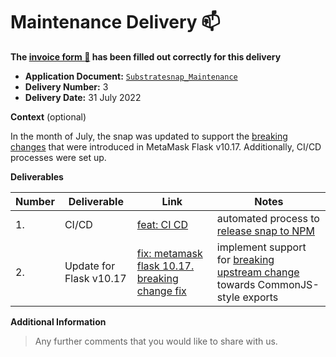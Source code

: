 # Maintenance Delivery :mailbox:

**The
[invoice form :pencil:](https://docs.google.com/forms/d/e/1FAIpQLSfmNYaoCgrxyhzgoKQ0ynQvnNRoTmgApz9NrMp-hd8mhIiO0A/viewform)
has been filled out correctly for this delivery**

- **Application Document:** [`Substratesnap_Maintenance`](https://github.com/w3f/Grants-Program/blob/master/maintenance/Substratesnap_Maintenance.md)
- **Delivery Number:** 3
- **Delivery Date:** 31 July 2022

**Context** (optional)

In the month of July, the snap was updated to support the
[breaking changes](https://github.com/MetaMask/snaps-skunkworks/discussions/590) that were introduced in MetaMask Flask
v10.17. Additionally, CI/CD processes were set up.

**Deliverables**

| Number | Deliverable             | Link                                                                                                                                                  | Notes                                                                                                                                         |
| ------ | ----------------------- | ----------------------------------------------------------------------------------------------------------------------------------------------------- | --------------------------------------------------------------------------------------------------------------------------------------------- |
| 1.     | CI/CD                   | [feat: CI CD](https://github.com/ChainSafe/metamask-snap-polkadot/commit/dfa8ade854a1364e23efa1e8fd885dd3e9722277)                                    | automated process to [release snap to NPM](https://www.npmjs.com/package/@chainsafe/polkadot-snap)                                            |
| 2.     | Update for Flask v10.17 | [fix: metamask flask 10.17. breaking change fix](https://github.com/ChainSafe/metamask-snap-polkadot/commit/f1e32d719169352fbd0ef5997fe78dfe95bdc992) | implement support for [breaking upstream change](https://github.com/MetaMask/snaps-skunkworks/discussions/590) towards CommonJS-style exports |

**Additional Information**

> Any further comments that you would like to share with us.
